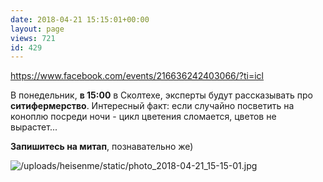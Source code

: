 ```yaml
---
date: 2018-04-21 15:15:01+00:00
layout: page
views: 721
id: 429
---
```


https://www.facebook.com/events/216636242403066/?ti=icl

В понедельник, **в 15:00** в Сколтехе, эксперты будут рассказывать про **ситифермерство**. Интересный факт: если случайно посветить на коноплю посреди ночи - цикл цветения сломается, цветов не вырастет...

**Запишитесь на митап**, познавательно же)



![/uploads/heisenme/static/photo_2018-04-21_15-15-01.jpg](/uploads/heisenme/static/photo_2018-04-21_15-15-01.jpg)
